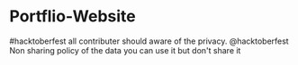 # Portflio-Website
#hacktoberfest
all contributer should aware of the privacy.
@hacktoberfest
Non sharing policy of the data you can use it but don't share it
